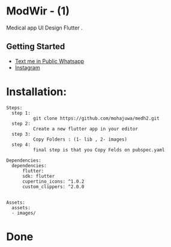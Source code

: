 # ModWir - (1)

Medical app UI Design Flutter .

## Getting Started

- [Text me in Public Whatsapp](https://wa.me/+967775992377)
- [Instagram ](https://www.instagram.com/m.7vd/)

# Installation: 
    Steps:
      step 1:
              git clone https://github.com/mohajuwa/medh2.git
      step 2:
              Create a new flutter app in your editor
      step 3: 
              Copy Folders : (1- lib , 2- images)
      step 4:
              final step is that you Copy Felds on pubspec.yaml 
              
    Dependencies:
      dependencies:
          flutter:
          sdk: flutter
          cupertino_icons: ^1.0.2
          custom_clippers: ^2.0.0

  
    Assets:
      assets:
      - images/ 

# Done
